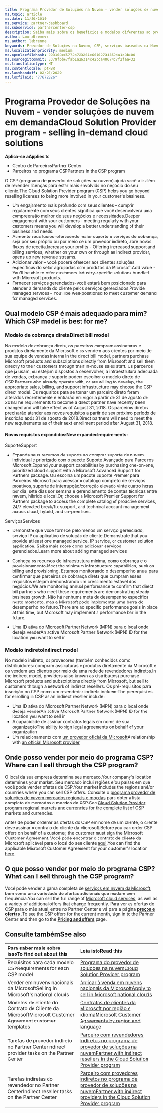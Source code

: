 ```yaml
---
title: Programa Provedor de Soluções na Nuvem - vender soluções de nuvem em demanda | Partner Center
ms.topic: article
ms.date: 11/20/2019
ms.service: partner-dashboard
ms.subservice: partnercenter-csp
description: Saiba mais sobre os benefícios e modelos diferentes no programa de provedor de soluções na nuvem para ajudar sua empresa a crescer com novos clientes e nova experiência.
author: LauraBrenner
ms.author: labrenne
keywords: Provedor de Soluções na Nuvem, CSP, serviços baseados na Nuvem, Azure, Office 365, Dynamics, parceiro CSP, vender no CSP, parceiro direto, parceiro CSP direto, revendedor CSP indireto, CSP direto, CSP indireto, modelo direto, modelo indireto, revendedor indireto, provedor indireto, provedor, distribuidor, programa provedor de soluções na nuvem
ms.localizationpriority: medium
ms.openlocfilehash: 203168cd57724723261e661627343594a1e8be00
ms.sourcegitcommit: 5379fbbe7fab1a26314c42bca40674c7f2faa432
ms.translationtype: MT
ms.contentlocale: pt-BR
ms.lasthandoff: 02/27/2020
ms.locfileid: "77672826"
---
```

# <a name="cloud-solution-provider-program---selling-in-demand-cloud-solutions"></a><span data-ttu-id="86b3c-104">Programa Provedor de Soluções na Nuvem - vender soluções de nuvem em demanda</span><span class="sxs-lookup"><span data-stu-id="86b3c-104">Cloud Solution Provider program - selling in-demand cloud solutions</span></span> 

<span data-ttu-id="86b3c-105">**Aplica-se a**</span><span class="sxs-lookup"><span data-stu-id="86b3c-105">**Applies to**</span></span>

- <span data-ttu-id="86b3c-106">Centro de Parceiros</span><span class="sxs-lookup"><span data-stu-id="86b3c-106">Partner Center</span></span>
- <span data-ttu-id="86b3c-107">Parceiros no programa CSP</span><span class="sxs-lookup"><span data-stu-id="86b3c-107">Partners in the CSP program</span></span>

<span data-ttu-id="86b3c-108">O CSP (programa de provedor de soluções na nuvem) ajuda você a ir além de revender licenças para estar mais envolvido no negócio do seu cliente.</span><span class="sxs-lookup"><span data-stu-id="86b3c-108">The Cloud Solution Provider program (CSP) helps you go beyond reselling licenses to being more involved in your customer's business.</span></span>
 
- <span data-ttu-id="86b3c-109">Um engajamento mais profundo com seus clientes – cumprir regularmente com seus clientes significa que você desenvolverá uma compreensão melhor de seus negócios e necessidades.</span><span class="sxs-lookup"><span data-stu-id="86b3c-109">Deeper engagement with your customers - meeting regularly with your customers means you will develop a better understanding of their business and needs.</span></span>
- <span data-ttu-id="86b3c-110">Aumente seus lucros-oferecendo maior suporte e serviços de cobrança, seja por seu próprio ou por meio de um provedor indireto, abre novos fluxos de receita.</span><span class="sxs-lookup"><span data-stu-id="86b3c-110">Increase your profits - Offering increased support and billing services, whether on your own or through an indirect provider, opens up new revenue streams.</span></span>  
- <span data-ttu-id="86b3c-111">Adicionar valor – você poderá oferecer aos clientes soluções específicas do setor agrupadas com produtos da Microsoft.</span><span class="sxs-lookup"><span data-stu-id="86b3c-111">Add value - You'll be able to offer customers industry-specific solutions bundled with Microsoft products.</span></span>
- <span data-ttu-id="86b3c-112">Fornecer serviços gerenciados-você estará bem posicionado para atender à demanda do cliente pelos serviços gerenciados.</span><span class="sxs-lookup"><span data-stu-id="86b3c-112">Provide managed services - You'll be well-positioned to meet customer demand for managed services.</span></span> 

## <a name="which-csp-model-is-best-for-me"></a><span data-ttu-id="86b3c-113">Qual modelo CSP é mais adequado para mim?</span><span class="sxs-lookup"><span data-stu-id="86b3c-113">Which CSP model is best for me?</span></span>

### <a name="direct-bill-model"></a><span data-ttu-id="86b3c-114">Modelo de cobrança direta</span><span class="sxs-lookup"><span data-stu-id="86b3c-114">Direct bill model</span></span>

 <span data-ttu-id="86b3c-115">No modelo de cobrança direta, os parceiros compram assinaturas e produtos diretamente da Microsoft e os vendem aos clientes por meio de sua equipe de vendas interna.</span><span class="sxs-lookup"><span data-stu-id="86b3c-115">In the direct bill model, partners purchase Microsoft products and subscriptions directly from Microsoft and sell them directly to their customers through their in-house sales staff.</span></span> <span data-ttu-id="86b3c-116">Os parceiros que já usam, ou estejam dispostos a desenvolver, a infraestrutura adequada de vendas, cobrança e suporte podem escolher o modelo direto de CSP.</span><span class="sxs-lookup"><span data-stu-id="86b3c-116">Partners who already operate with, or are willing to develop, the appropriate sales, billing, and support infrastructure may choose the CSP direct model.</span></span> <span data-ttu-id="86b3c-117">Os requisitos para se tornar um parceiro direto foram alterados recentemente e entrarão em vigor a partir de 31 de agosto de 2018.</span><span class="sxs-lookup"><span data-stu-id="86b3c-117">The requirements to become a direct partner have recently been changed and will take effect as of August 31, 2018.</span></span> <span data-ttu-id="86b3c-118">Os parceiros diretos precisarão atender aos novos requisitos a partir de seu próximo período de inscrição após 31 de agosto de 2018.</span><span class="sxs-lookup"><span data-stu-id="86b3c-118">Direct partners will need to meet the new requirements as of their next enrollment period after August 31, 2018.</span></span>


#### <a name="new-expanded-requirements"></a><span data-ttu-id="86b3c-119">Novos requisitos expandidos:</span><span class="sxs-lookup"><span data-stu-id="86b3c-119">New expanded requirements:</span></span>

<span data-ttu-id="86b3c-120">Suporte</span><span class="sxs-lookup"><span data-stu-id="86b3c-120">Support</span></span>
- <span data-ttu-id="86b3c-121">Expanda seus recursos de suporte ao comprar suporte de nuvem individual e priorizado com o pacote Suporte Avançado para Parceiros Microsoft.</span><span class="sxs-lookup"><span data-stu-id="86b3c-121">Expand your support capabilities by purchasing one-on-one, prioritized cloud support with a Microsoft Advanced Support for Partners package.</span></span> <span data-ttu-id="86b3c-122">Ou escolha um pacote Suporte Premier para Parceiros Microsoft para acessar o catálogo completo de serviços proativos, suporte de interrupção/correção elevado vinte quatro horas por dia, sete dias por semana e gerenciamento de contas técnicas entre nuvem, híbrido e local.</span><span class="sxs-lookup"><span data-stu-id="86b3c-122">Or, choose a Microsoft Premier Support for Partners package to access the complete catalog of proactive services, 24/7 elevated break/fix support, and technical account management across cloud, hybrid, and on-premises.</span></span> 

<span data-ttu-id="86b3c-123">Serviços</span><span class="sxs-lookup"><span data-stu-id="86b3c-123">Services</span></span>

- <span data-ttu-id="86b3c-124">Demonstre que você fornece pelo menos um serviço gerenciado, serviço IP ou aplicativo de solução de cliente.</span><span class="sxs-lookup"><span data-stu-id="86b3c-124">Demonstrate that you provide at least one managed service, IP service, or customer solution application.</span></span> <span data-ttu-id="86b3c-125">Saiba mais sobre como adicionar serviços gerenciados.</span><span class="sxs-lookup"><span data-stu-id="86b3c-125">Learn more about adding managed services</span></span>

- <span data-ttu-id="86b3c-126">Conheça os recursos de infraestrutura mínima, como cobrança e o provisionamento.</span><span class="sxs-lookup"><span data-stu-id="86b3c-126">Meet the minimum infrastructure capabilities, such as billing and provisioning.</span></span>
<span data-ttu-id="86b3c-127">Estamos monitorando o desempenho anual para confirmar que parceiros de cobrança direta que cumpram esses requisitos estejam demonstrando um crescimento estável dos negócios.</span><span class="sxs-lookup"><span data-stu-id="86b3c-127">We are monitoring annual performance to confirm that direct bill partners who meet these requirements are demonstrating steady business growth.</span></span> <span data-ttu-id="86b3c-128">Não há nenhuma meta de desempenho específica neste momento, mas a Microsoft pode implementar uma barra de desempenho no futuro.</span><span class="sxs-lookup"><span data-stu-id="86b3c-128">There are no specific performance goals in place at this time, but Microsoft may implement a performance bar in the future.</span></span> 

- <span data-ttu-id="86b3c-129">Uma ID ativa do Microsoft Partner Network (MPN) para o local onde deseja vender</span><span class="sxs-lookup"><span data-stu-id="86b3c-129">An active Microsoft Partner Network (MPN) ID for the location you want to sell in</span></span>


### <a name="indirect-model"></a><span data-ttu-id="86b3c-130">Modelo indireto</span><span class="sxs-lookup"><span data-stu-id="86b3c-130">Indirect model</span></span>

<span data-ttu-id="86b3c-131">No modelo indireto, os provedores (também conhecidos como distribuidores) compram assinaturas e produtos diretamente da Microsoft e os vendem aos clientes por meio de uma rede de revendedores indiretos.</span><span class="sxs-lookup"><span data-stu-id="86b3c-131">In the indirect model, providers (also known as distributors) purchase Microsoft products and subscriptions directly from Microsoft, but sell to customers through a network of indirect resellers.</span></span> <span data-ttu-id="86b3c-132">Os pré-requisitos para inscrição no CSP como um revendedor indireto incluem:</span><span class="sxs-lookup"><span data-stu-id="86b3c-132">The prerequisites for enrolling in CSP as an indirect reseller include:</span></span>

- <span data-ttu-id="86b3c-133">Uma ID ativa do Microsoft Partner Network (MPN) para o local onde deseja vender</span><span class="sxs-lookup"><span data-stu-id="86b3c-133">An active Microsoft Partner Network (MPN) ID for the location you want to sell in</span></span>
- <span data-ttu-id="86b3c-134">A capacidade de assinar contratos legais em nome de sua organização</span><span class="sxs-lookup"><span data-stu-id="86b3c-134">The ability to sign legal agreements on behalf of your organization</span></span>
- <span data-ttu-id="86b3c-135">Um relacionamento com [um provedor oficial da Microsoft](https://partnercenter.microsoft.com/partner/find-a-provider)</span><span class="sxs-lookup"><span data-stu-id="86b3c-135">A relationship with [an official Microsoft provider](https://partnercenter.microsoft.com/partner/find-a-provider)</span></span>


## <a name="where-can-i-sell-through-the-csp-program"></a><span data-ttu-id="86b3c-136">Onde posso vender por meio do programa CSP?</span><span class="sxs-lookup"><span data-stu-id="86b3c-136">Where can I sell through the CSP program?</span></span>

<span data-ttu-id="86b3c-137">O local da sua empresa determina seu mercado.</span><span class="sxs-lookup"><span data-stu-id="86b3c-137">Your company's location determines your market.</span></span> <span data-ttu-id="86b3c-138">Seu mercado inclui regiões e/ou países em que você pode vender ofertas de CSP.</span><span class="sxs-lookup"><span data-stu-id="86b3c-138">Your market includes the regions and/or countries where you can sell CSP offers.</span></span> <span data-ttu-id="86b3c-139">Consulte o [programa provedor de soluções de nuvem mercados regionais e moedas](regional-authorization-overview.md) para obter a lista completa de mercados e moedas do CSP.</span><span class="sxs-lookup"><span data-stu-id="86b3c-139">See [Cloud Solution Provider program regional markets and currencies](regional-authorization-overview.md) for the complete list of CSP markets and currencies.</span></span>

<span data-ttu-id="86b3c-140">Antes de poder ordenar as ofertas do CSP em nome de um cliente, o cliente deve assinar o contrato do cliente da Microsoft.</span><span class="sxs-lookup"><span data-stu-id="86b3c-140">Before you can order CSP offers on behalf of a customer, the customer must sign the Microsoft Customer Agreement.</span></span> <span data-ttu-id="86b3c-141">Você pode encontrar o contrato de cliente da Microsoft aplicável para o local do seu cliente [aqui](agreements.md).</span><span class="sxs-lookup"><span data-stu-id="86b3c-141">You can find the applicable Microsoft Customer Agreement for your customer's location [here](agreements.md).</span></span>  

## <a name="what-can-i-sell-through-the-csp-program"></a><span data-ttu-id="86b3c-142">O que posso vender por meio do programa CSP?</span><span class="sxs-lookup"><span data-stu-id="86b3c-142">What can I sell through the CSP program?</span></span>

<span data-ttu-id="86b3c-143">Você pode vender a gama completa de [serviços em nuvem da Microsoft](https://partner.microsoft.com/cloud-solution-provider/products-and-services), bem como uma variedade de ofertas adicionais que mudam com frequência.</span><span class="sxs-lookup"><span data-stu-id="86b3c-143">You can sell the full range of [Microsoft cloud services](https://partner.microsoft.com/cloud-solution-provider/products-and-services), as well as a variety of additional offers that change frequently.</span></span> <span data-ttu-id="86b3c-144">Para ver as ofertas do CSP para o mês atual, entre no Partner Center e vá para a página [**preços e ofertas**](https://partnercenter.microsoft.com/pcv/sales) .</span><span class="sxs-lookup"><span data-stu-id="86b3c-144">To see the CSP offers for the current month, sign in to the Partner Center and then go to the [**Pricing and offers**](https://partnercenter.microsoft.com/pcv/sales) page.</span></span>

## <a name="see-also"></a><span data-ttu-id="86b3c-145">Consulte também</span><span class="sxs-lookup"><span data-stu-id="86b3c-145">See also</span></span> 


|<span data-ttu-id="86b3c-146">**Para saber mais sobre isso**</span><span class="sxs-lookup"><span data-stu-id="86b3c-146">**To find out about this**</span></span>   |<span data-ttu-id="86b3c-147">**Leia isto**</span><span class="sxs-lookup"><span data-stu-id="86b3c-147">**Read this**</span></span>   |
|:---------------------------|:--------------------|
|<span data-ttu-id="86b3c-148">Requisitos para cada modelo CSP</span><span class="sxs-lookup"><span data-stu-id="86b3c-148">Requirements for each CSP model</span></span>   | [<span data-ttu-id="86b3c-149">Programa do provedor de soluções na nuvem</span><span class="sxs-lookup"><span data-stu-id="86b3c-149">Cloud Solution Provider program</span></span>](https://partnercenter.microsoft.com/partner/cloud-solution-provider)|
|<span data-ttu-id="86b3c-150">Vender em nuvens nacionais da Microsoft</span><span class="sxs-lookup"><span data-stu-id="86b3c-150">Selling in Microsoft's national clouds</span></span>   | [<span data-ttu-id="86b3c-151">Aplicar à venda em nuvens nacionais da Microsoft</span><span class="sxs-lookup"><span data-stu-id="86b3c-151">Apply to sell in Microsoft national clouds</span></span>](csp-national-clouds-overview.md)|
|<span data-ttu-id="86b3c-152">Modelos de cliente do Contrato de Cliente da Microsoft</span><span class="sxs-lookup"><span data-stu-id="86b3c-152">Microsoft Customer Agreement customer templates</span></span>   |[<span data-ttu-id="86b3c-153">Contratos de clientes da Microsoft por região e idioma</span><span class="sxs-lookup"><span data-stu-id="86b3c-153">Microsoft Customer Agreements by region and language</span></span>](agreements.md)|
|<span data-ttu-id="86b3c-154">Tarefas de provedor indireto no Partner Center</span><span class="sxs-lookup"><span data-stu-id="86b3c-154">Indirect provider tasks on the Partner Center</span></span>  |[<span data-ttu-id="86b3c-155">Parceiro com revendedores indiretos no programa de provedor de soluções na nuvem</span><span class="sxs-lookup"><span data-stu-id="86b3c-155">Partner with indirect resellers in the Cloud Solution Provider program</span></span>](indirect-provider-tasks-in-partner-center.md)|
|<span data-ttu-id="86b3c-156">Tarefas indiretas do revendedor no Partner Center</span><span class="sxs-lookup"><span data-stu-id="86b3c-156">Indirect reseller tasks on the Partner Center</span></span>   |[<span data-ttu-id="86b3c-157">Parceiro com provedores indiretos no programa de provedor de soluções na nuvem</span><span class="sxs-lookup"><span data-stu-id="86b3c-157">Partner with indirect providers in the Cloud Solution Provider program</span></span>](indirect-reseller-tasks-in-partner-center.md)|
